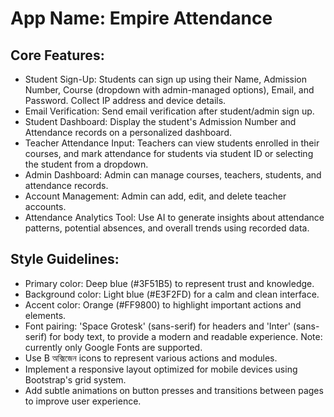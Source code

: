 # **App Name**: Empire Attendance

## Core Features:

- Student Sign-Up: Students can sign up using their Name, Admission Number, Course (dropdown with admin-managed options), Email, and Password. Collect IP address and device details.
- Email Verification: Send email verification after student/admin sign up.
- Student Dashboard: Display the student's Admission Number and Attendance records on a personalized dashboard.
- Teacher Attendance Input: Teachers can view students enrolled in their courses, and mark attendance for students via student ID or selecting the student from a dropdown.
- Admin Dashboard: Admin can manage courses, teachers, students, and attendance records.
- Account Management: Admin can add, edit, and delete teacher accounts.
- Attendance Analytics Tool: Use AI to generate insights about attendance patterns, potential absences, and overall trends using recorded data.

## Style Guidelines:

- Primary color: Deep blue (#3F51B5) to represent trust and knowledge.
- Background color: Light blue (#E3F2FD) for a calm and clean interface.
- Accent color: Orange (#FF9800) to highlight important actions and elements.
- Font pairing: 'Space Grotesk' (sans-serif) for headers and 'Inter' (sans-serif) for body text, to provide a modern and readable experience. Note: currently only Google Fonts are supported.
- Use B অক্সিজেন icons to represent various actions and modules.
- Implement a responsive layout optimized for mobile devices using Bootstrap's grid system.
- Add subtle animations on button presses and transitions between pages to improve user experience.